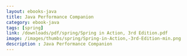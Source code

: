 ```yaml
---
layout: ebooks-java
title: Java Performance Companion 
category: ebook-java
tags: [spring]
link: /downloads/pdf/spring/Spring in Action, 3rd Edition.pdf 
image: /images/thumbs/spring/Spring-in-Action,-3rd-Edition-min.png
description : Java Performance Companion 
---
```












